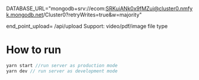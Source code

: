DATABASE_URL="mongodb+srv://ecom:SRKuiANk0x9fMZui@cluster0.nmfyk.mongodb.net/Cluster0?retryWrites=true&w=majority"

end_point_upload= /api/upload
Support: video/pdf/image file type

# How to run

```js
yarn start //run server as production mode
yarn dev // run server as development mode
```
